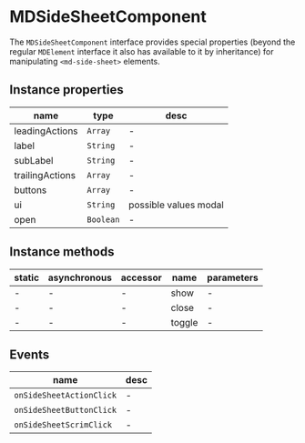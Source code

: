 # MDSideSheetComponent
The `MDSideSheetComponent` interface provides special properties (beyond the regular `MDElement` interface it also has available to it by inheritance) for manipulating `<md-side-sheet>` elements.

## Instance properties

name|type|desc
---|---|---
leadingActions|`Array`|-
label|`String`|-
subLabel|`String`|-
trailingActions|`Array`|-
buttons|`Array`|-
ui|`String`|possible values modal
open|`Boolean`|-

## Instance methods

static|asynchronous|accessor|name|parameters
---|---|---|---|---
-|-|-|show|-
-|-|-|close|-
-|-|-|toggle|-

## Events

name|desc
---|---
`onSideSheetActionClick`|-
`onSideSheetButtonClick`|-
`onSideSheetScrimClick`|-
